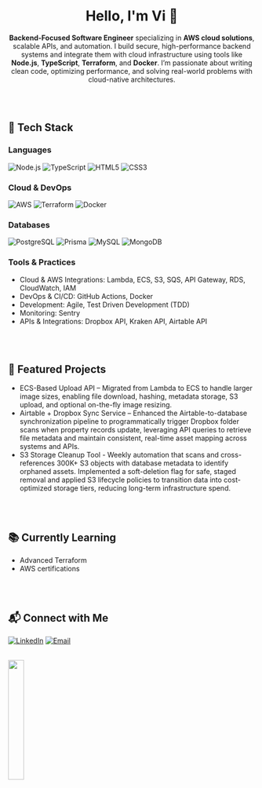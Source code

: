 

<h1 align="center">Hello, I'm Vi 👋</h1>

<p align="center">
  <b>Backend-Focused Software Engineer</b> specializing in <b>AWS cloud solutions</b>, scalable APIs, and automation.  
  I build secure, high-performance backend systems and integrate them with cloud infrastructure using tools like <b>Node.js</b>, <b>TypeScript</b>, <b>Terraform</b>, and <b>Docker</b>.  
  I’m passionate about writing clean code, optimizing performance, and solving real-world problems with cloud-native architectures.
</p>


<br>
<br>

## 🚀 Tech Stack

### Languages
![Node.js](https://img.shields.io/badge/Node.js-339933?style=flat-square&logo=node.js&logoColor=white)
![TypeScript](https://img.shields.io/badge/TypeScript-007ACC?style=flat-square&logo=typescript&logoColor=white)
![HTML5](https://img.shields.io/badge/HTML5-E34F26?style=flat-square&logo=html5&logoColor=white)
![CSS3](https://img.shields.io/badge/CSS3-1572B6?style=flat-square&logo=css3&logoColor=white)

### Cloud & DevOps
![AWS](https://img.shields.io/badge/AWS-232F3E?style=flat-square&logo=amazon-aws&logoColor=white)
![Terraform](https://img.shields.io/badge/Terraform-7B42BC?style=flat-square&logo=terraform&logoColor=white)
![Docker](https://img.shields.io/badge/Docker-2496ED?style=flat-square&logo=docker&logoColor=white)

### Databases
![PostgreSQL](https://img.shields.io/badge/PostgreSQL-4169E1?style=flat-square&logo=postgresql&logoColor=white)
![Prisma](https://img.shields.io/badge/Prisma-2D3748?style=flat-square&logo=prisma&logoColor=white)
![MySQL](https://img.shields.io/badge/MySQL-4479A1?style=flat-square&logo=mysql&logoColor=white)
![MongoDB](https://img.shields.io/badge/MongoDB-47A248?style=flat-square&logo=mongodb&logoColor=white)

### Tools & Practices
- Cloud & AWS Integrations: Lambda, ECS, S3, SQS, API Gateway, RDS, CloudWatch, IAM
- DevOps & CI/CD: GitHub Actions, Docker
- Development: Agile, Test Driven Development (TDD)
- Monitoring: Sentry
- APIs & Integrations: Dropbox API, Kraken API, Airtable API

<br>
<br>

## 📌 Featured Projects
- ECS-Based Upload API – Migrated from Lambda to ECS to handle larger image sizes, enabling file download, hashing, metadata storage, S3 upload, and optional on-the-fly image resizing. 
- Airtable + Dropbox Sync Service – Enhanced the Airtable-to-database synchronization pipeline to programmatically trigger Dropbox folder scans when property records update, leveraging API queries to retrieve file metadata and maintain consistent, real-time asset mapping across systems and APIs.
- S3 Storage Cleanup Tool - Weekly automation that scans and cross-references 300K+ S3 objects with database metadata to identify orphaned assets. Implemented a soft-deletion flag for safe, staged removal and applied S3 lifecycle policies to transition data into cost-optimized storage tiers, reducing long-term infrastructure spend.


<br>
<br>

## 📚 Currently Learning
- Advanced Terraform
- AWS certifications

<br>
<br>

## 📬 Connect with Me
[![LinkedIn](https://img.shields.io/badge/LinkedIn-0A66C2?style=flat-square&logo=linkedin&logoColor=white)](https://www.linkedin.com/in/vi-bui-099999250/)
[![Email](https://img.shields.io/badge/Email-D14836?style=flat-square&logo=gmail&logoColor=white)](mailto:pkkhanhbui@gmail.com)


<br>
<div align="left">
  <img src="./assets/img/quote.gif" width="25%"/>
</div>
<!--
**khanhpbui/khanhpbui** is a ✨ _special_ ✨ repository because its `README.md` (this file) appears on your GitHub profile.


Here are some ideas to get you started:

- 🔭 I’m currently working on ...
- 🌱 I’m currently learning ...
- 👯 I’m looking to collaborate on ...
- 🤔 I’m looking for help with ...
- 💬 Ask me about ...
- 📫 How to reach me: ...
- 😄 Pronouns: ...
- ⚡ Fun fact: ...
-->
